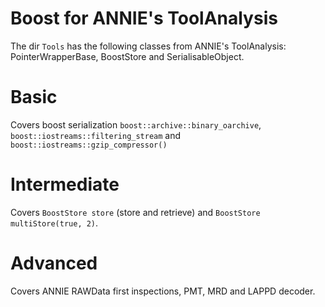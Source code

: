 # Boost for ANNIE's ToolAnalysis

The dir `Tools` has the following classes from ANNIE's ToolAnalysis: PointerWrapperBase, BoostStore and SerialisableObject.

# Basic
Covers boost serialization `boost::archive::binary_oarchive`, `boost::iostreams::filtering_stream` and `boost::iostreams::gzip_compressor()`

# Intermediate
Covers `BoostStore store` (store and retrieve) and `BoostStore multiStore(true, 2)`.

# Advanced
Covers ANNIE RAWData first inspections, PMT, MRD and LAPPD decoder.
